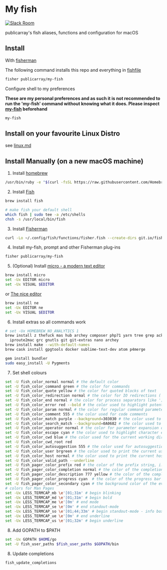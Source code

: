 # My fish

[![Slack Room][slack-badge]][slack-link]

publicarray's fish aliases, functions and configuration for macOS

## Install

With [fisherman]

The following command installs this repo and everything in [fishfile](https://github.com/publicarray/my-fish/blob/master/fishfile)

```sh
fisher publicarray/my-fish
```

Configure shell to my preferences

**These are my personal preferences and as such it is not recommended to run the 'my-fish' command without knowing what it does. Please inspect [my-fish](https://github.com/publicarray/my-fish/blob/master/functions/my-fish.fish) beforehand**

```sh
my-fish
```

## Install on your favourite Linux Distro

see [linux.md](linux.md)

## Install Manually (on a new macOS machine)

1. Install [homebrew](https://brew.sh/)

```sh
/usr/bin/ruby -e "$(curl -fsSL https://raw.githubusercontent.com/Homebrew/install/master/install)"
```

2. Install [Fish](http://fishshell.com)

```sh
brew install fish

# make fish your default shell
which fish | sudo tee -a /etc/shells
chsh -s /usr/local/bin/fish
```

3. Install [Fisherman](https://github.com/fisherman/fisherman)

```sh
curl -Lo ~/.config/fish/functions/fisher.fish --create-dirs git.io/fisher
```

4. Install my-fish, prompt and other Fisherman plug-ins

```sh
fisher publicarray/my-fish
```

5. (Optional) Install [micro - a modern text editor](https://github.com/zyedidia/micro)

```sh
brew install micro
set -Ux EDITOR micro
set -Ux VISUAL $EDITOR
```

 or [The nice editor](http://ne.di.unimi.it)

```sh
brew install ne
set -Ux EDITOR ne
set -Ux VISUAL $EDITOR
```

6. Install extras so all commands work

```sh
# set -Ux HOMEBREW_NO_ANALYTICS 1
brew install z thefuck mas hub archey composer php71 yarn tree grep ack unar \
  iproute2mac grc gnutls git git-extras nano archey
brew install make --with-default-names
brew cask install gpgtools docker sublime-text-dev atom p4merge

gem install bundler
sudo easy_install -U Pygments
```

7. Set shell colours

```sh
set -U fish_color_normal normal # the default color
set -U fish_color_command green # the color for commands
set -U fish_color_quote yellow # the color for quoted blocks of text
set -U fish_color_redirection normal # the color for IO redirections (|><)
set -U fish_color_end normal # the color for process separators like ';' and '&'
set -U fish_color_error red --bold # the color used to highlight potential errors
set -U fish_color_param normal # the color for regular command parameters
set -U fish_color_comment 555 # the color used for code comments
set -U fish_color_match purple --background=303030 # the color used to highlight matching parenthesis
set -U fish_color_search_match --background=0A0682 # the color used to highlight history search matches
set -U fish_color_operator normal # the color for parameter expansion operators like '*' and '~'
set -U fish_color_escape cyan # the color used to highlight character escapes like '\n' and '\x70'
set -U fish_color_cwd blue # the color used for the current working directory in the default prompt
set -U fish_color_cwd_root red
set -U fish_color_autosuggestion 555 # the color used for autosuggestions
set -U fish_color_user brgreen # the color used to print the current username in some of fish default prompts
set -U fish_color_host normal # the color used to print the current host system in some of fish default prompts
set -U fish_color_valid_path --underline
set -U fish_pager_color_prefix red # the color of the prefix string, i.e. the string that is to be completed
set -U fish_pager_color_completion normal # the color of the completion itself
set -U fish_pager_color_description 777 yellow # the color of the completion description
set -U fish_pager_color_progress cyan  # the color of the progress bar at the bottom left corner
set -U fish_pager_color_secondary cyan # the background color of the every second completion
# colors for Man Pages
set -Ux LESS_TERMCAP_mb \e'[01;31m' # begin blinking
set -Ux LESS_TERMCAP_md \e'[01;31m' # begin bold
set -Ux LESS_TERMCAP_me \e'[0m' # end mode
set -Ux LESS_TERMCAP_se \e'[0m' # end standout-mode
set -Ux LESS_TERMCAP_so \e'[01;44;33m' # begin standout-mode - info box
set -Ux LESS_TERMCAP_ue \e'[0m' # end underline
set -Ux LESS_TERMCAP_us \e'[01;32m' # begin underline
```

8. Add GOPATH to $PATH

```sh
set -Ux GOPATH $HOME/go
set -U fish_user_paths $fish_user_paths $GOPATH/bin
```

8. Update completions

```sh
fish_update_completions
```

[slack-link]: https://fisherman-wharf.herokuapp.com
[slack-badge]: https://fisherman-wharf.herokuapp.com/badge.svg
[fisherman]: https://github.com/fisherman/fisherman

